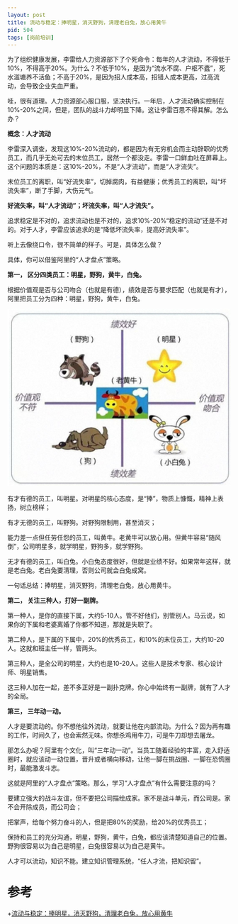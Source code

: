 ```yaml
---
layout: post
title: 流动与稳定：捧明星，消灭野狗，清理老白兔，放心用黄牛 
pid: 504
tags: [岗前培训]
---
```


为了组织健康发展，李雷给人力资源部下了个死命令：每年的人才流动，不得低于10%，不得高于20%。为什么？不低于10%，是因为“流水不腐、户枢不蠹”，死水滥塘养不活鱼；不高于20%，是因为招人成本高，招错人成本更高，过高流动，会导致企业失血严重。

哇，很有道理。人力资源部心服口服，坚决执行。一年后，人才流动确实控制在10%-20%之间，但是，团队的战斗力却明显下降。这让李雷百思不得其解。怎么办？

**概念：人才流动**

李雷深入调查，发现这10%-20%流动的，都是因为有无穷机会而主动辞职的优秀员工，而几乎无处可去的末位员工，居然一个都没走。李雷一口鲜血吐在屏幕上。这个问题的本质是：这10%-20%，不是“人才流动”，而是“人才流失”。

末位员工的离职，叫“好流失率”，切掉腐肉，有益健康；优秀员工的离职，叫“坏流失率”，断了手脚，大伤元气。

**好流失率，叫“人才流动”；坏流失率，叫“人才流失”。**

追求稳定是不对的，追求流动也是不对的，追求10%-20%“稳定的流动”还是不对的。对于人才，李雷应该追求的是“降低坏流失率，提高好流失率”。

听上去像绕口令，很不简单的样子。可是，具体怎么做？

具体，你可以借鉴阿里的“人才盘点”策略。

**第一， 区分四类员工：明星，野狗，黄牛，白兔。**

根据价值观是否与公司吻合（也就是有德），绩效是否与要求匹配（也就是有才），阿里把员工分为四种：明星，野狗，黄牛，白兔。

![](/uploads/2020/06/04-01.jpeg)

有才有德的员工，叫明星。对明星的核心态度，是“捧”，物质上慷慨，精神上表扬，树立榜样；

有才无德的员工，叫野狗。对野狗限制用，甚至消灭；

能力差一点但任劳任怨的员工，叫黄牛。老黄牛可以放心用。但黄牛容易“随风倒”，公司明星多，就学明星，野狗多，就学野狗。

无才有德的员工，叫白兔。小白兔态度很好，但就是业绩不好。如果常年这样，就是老白兔。老白兔要清理，否则公司就会白兔成窝。

一句话总结：捧明星，消灭野狗，清理老白兔，放心用黄牛。

**第二， 关注三种人，打好一副牌。**

第一种人，是你的直接下属，大约5-10人。管不好他们，别管别人。马云说，如果你的下属和老婆离婚了你都不知道，那就是失职了。

第二种人，是下属的下属中，20%的优秀员工，和10%的末位员工，大约10-20人。这就和班主任一样，管两头。

第三种人，是全公司的明星，大约也是10-20人。这些人是技术专家、核心设计师、明星销售。

这三种人加在一起，差不多正好是一副扑克牌。你心中始终有一副牌，就有了人才的全局。

**第三， 三年动一动。**

人才是要流动的。你不想他往外流动，就要让他在内部流动。为什么？因为再有趣的工作，时间久了，也会索然无味。你想杀鸡用牛刀，可是牛刀却想去屠龙。

那怎么办呢？阿里有个文化，叫“三年动一动”。当员工随着经验的丰富，走入舒适圈时，就应该动一动位置，晋升或者横向移动，让他一脚在挑战圈、一脚在恐慌圈时，最能激发斗志。

这就是阿里的“人才盘点”策略。那么，学习“人才盘点”有什么需要注意的吗？

要建立强大的战斗友谊，但不要把公司描绘成家。家不是战斗单元，而公司是。家不会开除成员，而公司会；

把掌声，给每个努力奋斗的人，但是把80%的奖励，给20%的优秀员工；

保持和员工的充分沟通，明星，野狗，黄牛，白兔，都应该清楚知道自己的位置。野狗很容易以为自己是明星，白兔很容易以为自己是黄牛。

人才可以流动，知识不能。建立知识管理系统，“任人才流，把知识留”。

# 参考

+[流动与稳定：捧明星，消灭野狗，清理老白兔，放心用黄牛](https://www.sohu.com/a/353400857_120067725)